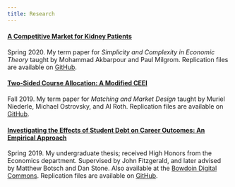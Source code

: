 ```yaml
---
title: Research
---
```


#### [A Competitive Market for Kidney Patients](documents/Moore-Gideon-Competitive-Markets-for-Kidney-Patients.pdf)

Spring 2020. My term paper for _Simplicity and Complexity in Economic Theory_ taught by Mohammad Akbarpour and Paul Milgrom. Replication files are available on [GitHub](https://github.com/gmoore016/Competing_Kidney_Exchange).

#### [Two-Sided Course Allocation: A Modified CEEI](documents/Moore-Gideon-Two-Sided-Course-Allocation.pdf)

Fall 2019. My term paper for _Matching and Market Design_ taught by Muriel Niederle, Michael Ostrovsky, and Al Roth. Replication files are available on [GitHub](https://github.com/gmoore016/Modified-Course-Match).

#### [Investigating the Effects of Student Debt on Career Outcomes: An Empirical Approach](documents/Investigating-the-Effect-of-Student-Debt-on-Career-Outcomes.pdf)

Spring 2019. My undergraduate thesis; received High Honors from the Economics department. Supervised by John Fitzgerald, and later advised by Matthew Botsch and Dan Stone. Also available at the [Bowdoin Digital Commons](https://digitalcommons.bowdoin.edu/honorsprojects/120/). Replication files are available on [GitHub](https://github.com/gmoore016/honors).
